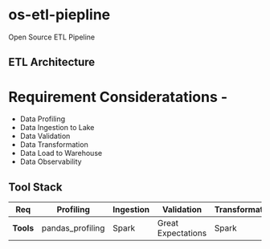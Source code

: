 # os-etl-piepline
Open Source ETL Pipeline

## ETL Architecture

# Requirement Consideratations -
- Data Profiling
- Data Ingestion to Lake
- Data Validation
- Data Transformation
- Data Load to Warehouse
- Data Observability

## Tool Stack
**Req** | Profiling | Ingestion | Validation | Transformation | Loading | Observability
--- | --- | --- | --- |--- |--- |---
**Tools** | pandas_profiling | Spark | Great Expectations | Spark | Spark |  
